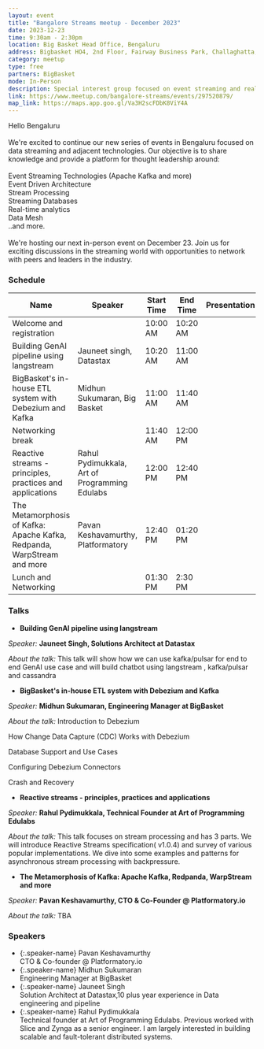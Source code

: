 ```yaml
---
layout: event
title: "Bangalore Streams meetup - December 2023"
date: 2023-12-23
time: 9:30am - 2:30pm
location: Big Basket Head Office, Bengaluru
address: Bigbasket HO4, 2nd Floor, Fairway Business Park, Challaghatta, Bengaluru, Karnataka 560071
category: meetup
type: free
partners: BigBasket
mode: In-Person
description: Special interest group focused on event streaming and real time analytics
link: https://www.meetup.com/bangalore-streams/events/297520879/
map_link: https://maps.app.goo.gl/Va3H2scFDbK8ViY4A
---
```


<div class="about">
Hello Bengaluru
<br><br>
We're excited to continue our new series of events in Bengaluru focused on data streaming and adjacent technologies. Our objective is to share knowledge and provide a platform for thought leadership around:
<br><br>
Event Streaming Technologies (Apache Kafka and more)<br>
Event Driven Architecture<br>
Stream Processing<br>
Streaming Databases<br>
Real-time analytics<br>
Data Mesh<br>
..and more.
<br><br>
We're hosting our next in-person event on December 23. Join us for exciting discussions in the streaming world with opportunities to network with peers and leaders in the industry.
</div>

### Schedule



| Name                                                                    | Speaker                                       | Start Time | End Time | Presentation | Recording |
| ----------------------------------------------------------------------- | --------------------------------------------- | ---------- | -------- | ------------ | --------- |
| Welcome and registration                                                |                                               | 10:00 AM   | 10:20 AM |              |           |
| Building GenAI pipeline using langstream                                | Jauneet singh, Datastax                       | 10:20 AM   | 11:00 AM |              |           |
| BigBasket's in-house ETL system with Debezium and Kafka                 | Midhun Sukumaran, Big Basket                  | 11:00 AM   | 11:40 AM |              |           |
| Networking break                                                        |                                               | 11:40 AM   | 12:00 PM |              |           |
| Reactive streams - principles, practices and applications               | Rahul Pydimukkala, Art of Programming Edulabs | 12:00 PM   | 12:40 PM |              |           |
| The Metamorphosis of Kafka: Apache Kafka, Redpanda, WarpStream and more | Pavan Keshavamurthy, Platformatory            | 12:40 PM   | 01:20 PM |              |           |
| Lunch and Networking                                                    |                                               | 01:30 PM   | 2:30 PM  |              |           |


### Talks

- **Building GenAI pipeline using langstream**

_Speaker:_ **Jauneet Singh, Solutions Architect at Datastax**

_About the talk:_ This talk will show how we can use kafka/pulsar for end to end GenAI use case and will build chatbot using langstream , kafka/pulsar and cassandra

- **BigBasket's in-house ETL system with Debezium and Kafka**

_Speaker:_ **Midhun Sukumaran, Engineering Manager at BigBasket**

_About the talk:_ Introduction to Debezium

How Change Data Capture (CDC) Works with Debezium

Database Support and Use Cases

Configuring Debezium Connectors

Crash and Recovery


- **Reactive streams - principles, practices and applications**

_Speaker:_ **Rahul Pydimukkala, Technical Founder at Art of Programming Edulabs**

_About the talk:_ This talk focuses on stream processing and has 3 parts. We will introduce Reactive Streams specification( v1.0.4) and survey of various popular implementations. We dive into some examples and patterns for asynchronous stream processing with backpressure.


- **The Metamorphosis of Kafka: Apache Kafka, Redpanda, WarpStream and more**

_Speaker:_ **Pavan Keshavamurthy, CTO & Co-Founder @ Platformatory.io**

_About the talk:_ TBA

### Speakers

- {:.speaker-name} Pavan Keshavamurthy <br> <span class="speaker-description">CTO & Co-founder @ Platformatory.io</span>
- {:.speaker-name} Midhun Sukumaran <br> <span class="speaker-description">Engineering Manager at BigBasket</span>
- {:.speaker-name} Jauneet Singh <br> <span class="speaker-description">Solution Architect at Datastax,10 plus year experience in Data engineering and pipeline</span>
- {:.speaker-name} Rahul Pydimukkala <br> <span class="speaker-description">Technical founder at Art of Programming Edulabs. Previous worked with Slice and  Zynga as  a senior engineer. I am largely interested in building scalable and fault-tolerant distributed systems.</span>


